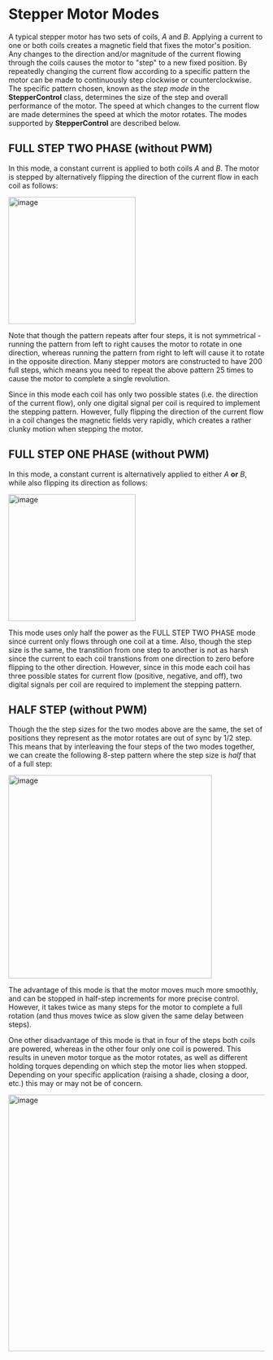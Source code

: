 # Stepper Motor Modes

A typical stepper motor has two sets of coils, *A* and *B*.  Applying a current to one or both coils creates a magnetic field that fixes the motor's position.  Any changes to the direction and/or magnitude of the current flowing through the coils causes the motor to "step" to a new fixed position.  By repeatedly changing the current flow according to a specific pattern the motor can be made to continuously step clockwise or counterclockwise.  The specific pattern chosen, known as the *step mode* in the **StepperControl** class, determines the size of the step and overall performance of the motor.  The speed at which changes to the current flow are made determines the speed at which the motor rotates.  The modes supported by **StepperControl** are described below.

## FULL STEP TWO PHASE (without PWM)

In this mode, a constant current is applied to both coils *A* and *B*. The motor is stepped by alternatively flipping the direction of the current flow in each coil as follows:

<img width="250" alt="image" src="https://github.com/HomeSpan/HomeSpan/assets/68477936/8bea7031-7325-4ded-8ebd-5554d8f1e13d"><br>

Note that though the pattern repeats after four steps, it is not symmetrical -  running the pattern from left to right causes the motor to rotate in one direction, whereas running the pattern from right to left will cause it to rotate in the opposite direction.  Many stepper motors are constructed to have 200 full steps, which means you need to repeat the above pattern 25 times to cause the motor to complete a single revolution.

Since in this mode each coil has only two possible states (i.e. the direction of the current flow), only one digital signal per coil is required to implement the stepping pattern.  However, fully flipping the direction of the current flow in a coil changes the magnetic fields very rapidly, which creates a rather clunky motion when stepping the motor.

## FULL STEP ONE PHASE (without PWM)

In this mode, a constant current is alternatively applied to either *A* **or** *B*, while also flipping its direction as follows:

<img width="250" alt="image" src="https://github.com/HomeSpan/HomeSpan/assets/68477936/cbf2fea5-072e-4fef-9231-504bb483b0c0"><br>

This mode uses only half the power as the FULL STEP TWO PHASE mode since current only flows through one coil at a time.  Also, though the step size is the same, the transtition from one step to another is not as harsh since the current to each coil transtions from one direction to zero before flipping to the other direction.  However, since in this mode each coil has three possible states for current flow (positive, negative, and off), two digital signals per coil are required to implement the stepping pattern.

## HALF STEP (without PWM)

Though the the step sizes for the two modes above are the same, the set of positions they represent as the motor rotates are out of sync by 1/2 step.  This means that by interleaving the four steps of the two modes together, we can create the following 8-step pattern where the step size is *half* that of a full step:
      
<img width="400" alt="image" src="https://github.com/HomeSpan/HomeSpan/assets/68477936/ec317c77-fbd9-4641-9d50-d822b477c9ec"><br>

The advantage of this mode is that the motor moves much more smoothly, and can be stopped in half-step increments for more precise control.  However, it takes twice as many steps for the motor to complete a full rotation (and thus moves twice as slow given the same delay between steps).

One other disadvantage of this mode is that in four of the steps both coils are powered, whereas in the other four only one coil is powered.  This results in uneven motor torque as the motor rotates, as well as different holding torques depending on which step the motor lies when stopped.  Depending on your specific application (raising a shade, closing a door, etc.) this may or may not be of concern.

<img width="505" alt="image" src="https://github.com/HomeSpan/HomeSpan/assets/68477936/75a6176b-b5b4-4b85-a394-a4d6e1f9bf3d"><br>
